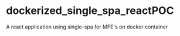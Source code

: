 # dockerized_single_spa_reactPOC
A react application using single-spa for MFE's on docker container
